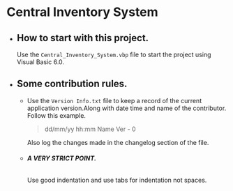 
# Central Inventory System
- ## How to start with this project.
   Use the `Central_Inventory_System.vbp` file to start the project using Visual Basic 6.0.

- ## Some contribution rules.
   - Use the `Version Info.txt` file to keep a record of the current application version.Along with date time and name of the contributor. 
Follow this example.
        > dd/mm/yy   hh:mm   Name Ver - 0

        Also log the changes made in the changelog section of the file.
    - ###### **A VERY STRICT POINT.**
        Use good indentation and use tabs for indentation not spaces.  
    
    
